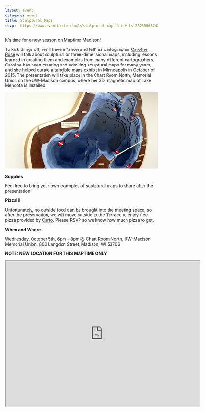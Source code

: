 ```yaml
---
layout: event
category: event
title: Sculptural Maps
rsvp:  https://www.eventbrite.com/e/sculptural-maps-tickets-28235868242
---
```

It's time for a new season on Maptime Madison!

To kick things off, we'll have a "show and tell" as cartographer [Caroline Rose](https://twitter.com/cmrrose) will talk about sculptural or three-dimensional maps, including lessons learned in creating them and examples from many different cartographers. Caroline has been creating and admiring sculptural maps for many years, and she helped curate a tangible maps exhibit in Minneapolis in October of 2015. The presentation will take place in the Chart Room North, Memorial Union on the UW-Madison campus, where her 3D, magnetic map of Lake Mendota is installed.

<img src="./img/CarolineLakeMendotaMap.jpg">

**Supplies**

Feel free to bring your own examples of sculptural maps to share after the presentation!

**Pizza!!!**

Unfortunately, no outside food can be brought into the meeting space, so after the presentation, we will move outside to the Terrace to enjoy free pizza provided by [Carto](https://carto.com/). Please RSVP so we know how much pizza to get.

**When and Where**

Wednesday, October 5th, 6pm - 8pm @ Chart Room North, UW-Madison Memorial Union, 800 Langdon Street, Madison, WI 53706

**NOTE: NEW LOCATION FOR THIS MAPTIME ONLY**

<iframe src="https://www.google.com/maps/d/embed?mid=1FM3CuGFrDjdt_KezuUjILu31ii0" width="640" height="480"></iframe>
